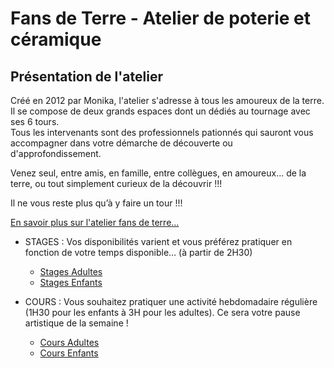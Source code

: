 # Fans de Terre - Atelier de poterie et céramique
## Présentation de l'atelier
Créé en 2012 par Monika, l'atelier s'adresse à tous les amoureux de la terre.  
Il se compose de deux grands espaces dont un dédiés au tournage avec ses 6 tours.  
Tous les intervenants sont des professionnels pationnés qui sauront vous accompagner dans votre démarche de découverte ou d'approfondissement.
  
Venez seul, entre amis, en famille, entre collègues, en amoureux… de la terre, ou tout simplement curieux de la découvrir !!! 

Il ne vous reste plus qu’à y faire un tour !!!  


[En savoir plus sur l'atelier fans de terre...](atelier.md)  



- STAGES : Vos disponibilités varient et vous préférez pratiquer en fonction de votre temps disponible… (à partir de 2H30) 
  - [Stages Adultes](stages-adultes.md)
  - [Stages Enfants](cours_stages_enfants.md)

- COURS : Vous souhaitez pratiquer une activité hebdomadaire régulière (1H30 pour les enfants à 3H pour les adultes). Ce sera votre pause artistique de la semaine ! 
  - [Cours Adultes](cours_adultes.md)
  - [Cours Enfants](cours_stages_enfants.md)
